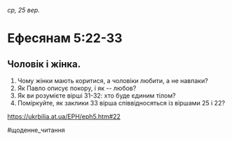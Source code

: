 
_ср, 25 вер._

# Ефесянам 5:22-33

## Чоловік і жінка.
1. Чому жінки мають коритися, а чоловіки любити, а не навпаки?
2. Як Павло описує покору, і як -- любов?
3. Як ви розумієте вірші 31-32: хто буде єдиним тілом?
4. Поміркуйте, як заклики 33 вірша співвідносяться із віршами 25 і 22?

https://ukrbilia.at.ua/EPH/eph5.htm#22 

#щоденне_читання
